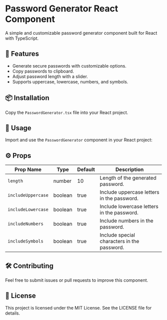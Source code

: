 # Password Generator React Component

A simple and customizable password generator component built for React with TypeScript.

## 🚀 Features

- Generate secure passwords with customizable options.
- Copy passwords to clipboard.
- Adjust password length with a slider.
- Supports uppercase, lowercase, numbers, and symbols.

## 📦 Installation

Copy the `PasswordGenerator.tsx` file into your React project.

## 🔧 Usage

Import and use the `PasswordGenerator` component in your React project:

## ⚙️ Props

| Prop Name          | Type    | Default | Description                                 |
| ------------------ | ------- | ------- | ------------------------------------------- |
| `length`           | number  | 10      | Length of the generated password.           |
| `includeUppercase` | boolean | true    | Include uppercase letters in the password.  |
| `includeLowercase` | boolean | true    | Include lowercase letters in the password.  |
| `includeNumbers`   | boolean | true    | Include numbers in the password.            |
| `includeSymbols`   | boolean | true    | Include special characters in the password. |

## 🛠 Contributing

Feel free to submit issues or pull requests to improve this component.

## 📜 License

This project is licensed under the MIT License. See the LICENSE file for details.
